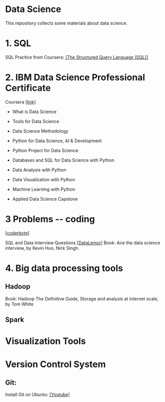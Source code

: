 # Data Science
This repository collects some materials about data science.


# 1. SQL

SQL Practice from Coursera: [[The Structured Query Language (SQL)]](https://www.coursera.org/learn/the-structured-query-language-sql?specialization=databases-for-data-scientists)

# 2. IBM Data Science Professional Certificate

Coursera [[link]](https://www.coursera.org/professional-certificates/ibm-data-science)

* What is Data Science

* Tools for Data Science

* Data Science Methodology

* Python for Data Science, AI & Development

* Python Project for Data Science

* Databases and SQL for Data Science with Python

* Data Analysis with Python

* Data Visualization with Python

* Machine Learning with Python

* Applied Data Science Capstone

# 3 Problems -- coding

  [[coderbyte]](https://coderbyte.com/challenges)
  
  SQL and Data Interview Questions  [[DataLemur]](https://datalemur.com/questions)
  Book:  Ace the data science interview, by Kevin Huo, Nick Singh.

# 4. Big data processing tools
## Hadoop  
Book:  Hadoop The Definitive Guide, Storage and analysis at internet scale, by Tom White

## Spark

# Visualization Tools

# Version Control System
## Git:

  Install Git on Ubuntu: [[Youtube]](https://www.youtube.com/watch?v=ljV8AedhFE8)














